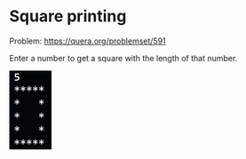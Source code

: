 # Square printing
Problem: https://quera.org/problemset/591

Enter a number to get a square with the length of that number.

![square](images/example.png)
